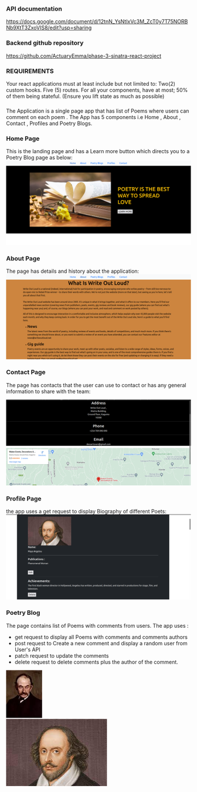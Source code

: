 

### API documentation
https://docs.google.com/document/d/12tnN_YsNtlxVc3M_ZcT0y7T75NORBNb9XtT3ZxoVIS8/edit?usp=sharing

### Backend github repository
https://github.com/ActuaryEmma/phase-3-sinatra-react-project



### REQUIREMENTS
Your react applications must at least include but not limited to:
Two(2) custom hooks.
Five (5) routes.
For all your components, have at most; 50% of them being stateful. (Ensure you lift state as much as possible)

### 
The Application is a single page app that has list of Poems where users can comment on each poem . 
The App has 5 components i.e Home , About , Contact , Profiles and Poetry Blogs.

### Home Page

This is the landing page and has a Learn more button which directs you to a Poetry Blog page as below:
![firstPage image](src/images/firstPage.png)

### About Page
The page has details and history about the application:
![About image](src/images/About.png)

### Contact Page
The page has contacts that the user can use to contact or has any general information to share with the team:

![contact image](src/images/contact.png)

### Profile Page
the app uses a get request to display Biography  of  different Poets:
![Profile image](src/images/Profile.png) 

### Poetry Blog
The page contains list of Poems with comments from users.
The app uses :
- get request to display all Poems with comments and comments authors
- post request to Create a new comment and display a random user from User's API
- patch request to update the comments
- delete request to delete comments plus the author of the comment.

![poet1 image](src/images/poet1.jpeg)  
![poet2 image](src/images/poet2.jpeg) 
  

















